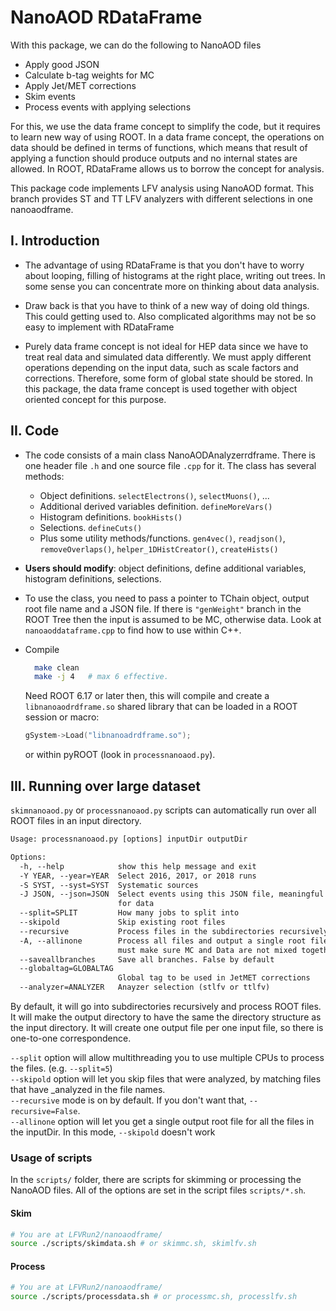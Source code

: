 # NanoAOD RDataFrame

With this package, we can do the following to NanoAOD files
- Apply good JSON
- Calculate b-tag weights for MC
- Apply Jet/MET corrections
- Skim events
- Process events with applying selections

For this, we use the data frame concept to simplify the code,
but it requires to learn new way of using ROOT.
In a data frame concept, the operations on data should be defined in terms of functions,
which means that result of applying a function should produce outputs and no internal states are allowed.
In ROOT, RDataFrame allows us to borrow the concept for analysis.

This package code implements LFV analysis using NanoAOD format.
This branch provides ST and TT LFV analyzers with different selections in one nanoaodframe.


## I. Introduction

- The advantage of using RDataFrame is that you don't have to
worry about looping, filling of histograms at the right place,
writing out trees. In some sense you can concentrate more on thinking about data analysis.

- Draw back is that you have to think of a new way of doing old things.
This could getting used to. Also complicated algorithms may not
be so easy to implement with RDataFrame

- Purely data frame concept is not ideal for HEP data since
we have to treat real data and simulated data differently.
We must apply different operations depending on the input data, such as scale factors and corrections.
Therefore, some form of global state should be stored. 
In this package, the data frame concept is used together with object oriented concept for this purpose.


## II. Code

- The code consists of a main class NanoAODAnalyzerrdframe. 
There is one header file `.h` and one source file `.cpp` for it.
The class has several methods:
    - Object definitions. `selectElectrons()`, `selectMuons()`, ...
    - Additional derived variables definition. `defineMoreVars()`
    - Histogram definitions. `bookHists()`
    - Selections. `defineCuts()`
    - Plus some utility methods/functions. `gen4vec()`, `readjson()`, `removeOverlaps()`, `helper_1DHistCreator()`, `createHists()`

- **Users should modify**: object definitions, define additional variables, histogram definitions, selections.

- To use the class, you need to pass a pointer to TChain object, output root file name and a JSON file.
  If there is `"genWeight"` branch in the ROOT Tree then the input is assumed to be MC, otherwise data.
  Look at `nanoaoddataframe.cpp` to find how to use within C++.

- Compile
  ``` bash
    make clean
    make -j 4   # max 6 effective.
    ```
    Need ROOT 6.17 or later then,
    this will compile and create a `libnanoaodrdframe.so` shared library that can be loaded in a ROOT session or macro:
    ```c++
    gSystem->Load("libnanoadrdframe.so");
    ```
    or within pyROOT (look in `processnanoaod.py`).


## III. Running over large dataset

`skimnanoaod.py` or `processnanoaod.py` scripts can automatically run over all ROOT files in an input directory.
``` txt
Usage: processnanoaod.py [options] inputDir outputDir

Options:
  -h, --help            show this help message and exit
  -Y YEAR, --year=YEAR  Select 2016, 2017, or 2018 runs
  -S SYST, --syst=SYST  Systematic sources
  -J JSON, --json=JSON  Select events using this JSON file, meaningful only
                        for data
  --split=SPLIT         How many jobs to split into
  --skipold             Skip existing root files
  --recursive           Process files in the subdirectories recursively
  -A, --allinone        Process all files and output a single root file. You
                        must make sure MC and Data are not mixed together.
  --saveallbranches     Save all branches. False by default
  --globaltag=GLOBALTAG
                        Global tag to be used in JetMET corrections
  --analyzer=ANALYZER   Anayzer selection (stlfv or ttlfv)
```
  
By default, it will go into subdirectories recursively and process ROOT files. 
It will make the output directory to have the same  the directory structure as the input directory.
It will create one output file per one input file, so there is one-to-one correspondence.

`--split` option will allow multithreading you to use multiple CPUs to process the files. (e.g. `--split=5`)\
`--skipold` option will let you skip files that were analyzed, by matching files that have _analyzed in the file names.\
`--recursive` mode is on by default. If you don't want that, `--recursive=False`.\
`--allinone` option will let you get a single output root file for all the files in the inputDir. In this mode, `--skipold` doesn't work

### Usage of scripts
In the `scripts/` folder, there are scripts for skimming or processing the NanoAOD files.
All of the options are set in the script files `scripts/*.sh`.

#### Skim
```bash
# You are at LFVRun2/nanoaodframe/
source ./scripts/skimdata.sh # or skimmc.sh, skimlfv.sh
```

#### Process
```bash
# You are at LFVRun2/nanoaodframe/
source ./scripts/processdata.sh # or processmc.sh, processlfv.sh
```
